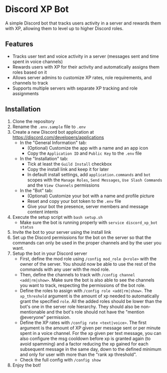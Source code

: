 # Discord XP Bot

A simple Discord bot that tracks users activity in a server and rewards them with XP, allowing them to level up to higher Discord roles.


## Features
- Tracks user text and voice activity in a server (messages sent and time spent in voice channels)
- Rewards users with XP for their activity and automatically assigns them roles based on it
- Allows server admins to customize XP rates, role requirements, and channels to track
- Supports multiple servers with separate XP tracking and role assignments

## Installation
1. Clone the repository
2. Rename the `.env.sample` file to `.env`
3. Create a new Discord bot application at https://discord.com/developers/applications
    - In the "General Information" tab:
        - (Optional) Customize the app with a name and an app icon
        - Copy the `Application ID` and `Public Key` to the `.env` file
    - In the "Installation" tab:
        - Tick at least the `Guild Install` checkbox
        - Copy the install link and keep it for later
        - In default install settings, add `application.commands` and `bot` scopes with the `Manage Roles`, `Send Messages`, `Use Slash Commands` and the `View Channels`  permissions
    - In the "Bot" tab:
        - (Optional) Customize your bot with a name and profile picture
        - Reset and copy your bot token to the `.env` file
        - Give your bot the presence, server members and message content intents
4. Execute the setup script with `bash setup.sh`
    - Make sure the bot is running properly with `service discord_xp_bot status`
5. Invite the bot to your server using the install link
6. Set up the Discord permissions for the bot on the server so that the commands can only be used in the proper channels and by the user you want.
7. Setup the bot in your Discord server
    - First, define the mod role using `/config mod_role @<role>` with the owner of the server. You should now be able to use the rest of the commands with any user with the mod role.
    - Then, define the channels to track with `/config channel <add|rm|show>`. Make sure the bot is also able to see the channels you want to track, respecting the permissions of the bot role.
    - Define the roles to assign with `/config role <add|rm|show>`. The `xp_threshold` argument is the amount of xp needed to automatically grant the specified `role`. All the added roles should be lower than the bot's one in the server role hierarchy. They should also be non-mentionable and the bot's role should not have the "mention @everyone" permission.
    - Define the XP rates with `/config rate <text|voice>`. The first argument is the amount of XP given per message sent or per minute spent in a voice channel. For the xp given per text message, you can also configure the msg cooldown before xp is granted again (to avoid spamming) and a factor reducing the xp gained for each subsequent message in the same day, down to the defined minimum and only for user with more than the "rank xp threshold".
    - Check the full config with `/config show`
8. Enjoy the bot!

